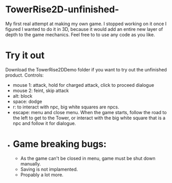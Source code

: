# TowerRise2D-unfinished-
My first real attempt at making my own game. I stopped working on it once I figured I wanted to do it in 3D, because it would add an entire new layer of depth to the game mechanics. Feel free to to use any code as you like.
# Try it out
Download the TowerRise2DDemo folder if you want to try out the unfinished product. Controls:
- mouse 1: attack, hold for charged attack, click to proceed dialogue
- mouse 2: feint, skip attack
- alt: block
- space: dodge
- r: to interact with npc, big white squares are npcs.
- escape: menu and close menu.
  When the game starts, follow the road to the left to get to the Tower, or interact with the big white square that is a npc and follow it for dialogue.
- # Game breaking bugs:
  - As the game can't be closed in menu, game must be shut down manually.
  - Saving is not implamented.
  - Propably a lot more.
